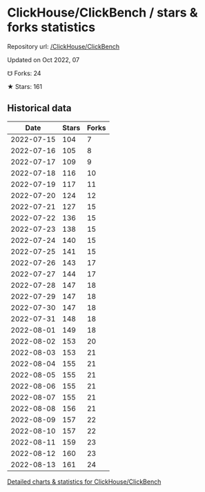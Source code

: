 # ClickHouse/ClickBench / stars & forks statistics

Repository url: [/ClickHouse/ClickBench](https://github.com/ClickHouse/ClickBench)

Updated on Oct 2022, 07

☋ Forks: 24

★ Stars: 161

## Historical data
| Date | Stars | Forks |
|------|-------|-------|
| 2022-07-15 | 104 | 7 | 
| 2022-07-16 | 105 | 8 | 
| 2022-07-17 | 109 | 9 | 
| 2022-07-18 | 116 | 10 | 
| 2022-07-19 | 117 | 11 | 
| 2022-07-20 | 124 | 12 | 
| 2022-07-21 | 127 | 15 | 
| 2022-07-22 | 136 | 15 | 
| 2022-07-23 | 138 | 15 | 
| 2022-07-24 | 140 | 15 | 
| 2022-07-25 | 141 | 15 | 
| 2022-07-26 | 143 | 17 | 
| 2022-07-27 | 144 | 17 | 
| 2022-07-28 | 147 | 18 | 
| 2022-07-29 | 147 | 18 | 
| 2022-07-30 | 147 | 18 | 
| 2022-07-31 | 148 | 18 | 
| 2022-08-01 | 149 | 18 | 
| 2022-08-02 | 153 | 20 | 
| 2022-08-03 | 153 | 21 | 
| 2022-08-04 | 155 | 21 | 
| 2022-08-05 | 155 | 21 | 
| 2022-08-06 | 155 | 21 | 
| 2022-08-07 | 155 | 21 | 
| 2022-08-08 | 156 | 21 | 
| 2022-08-09 | 157 | 22 | 
| 2022-08-10 | 157 | 22 | 
| 2022-08-11 | 159 | 23 | 
| 2022-08-12 | 160 | 23 | 
| 2022-08-13 | 161 | 24 | 


[Detailed charts & statistics for ClickHouse/ClickBench](https://reviewgithub.com/rep/ClickHouse/ClickBench)
